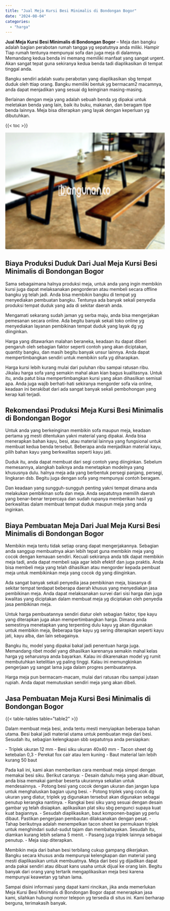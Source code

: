 ```yaml
---
title: "Jual Meja Kursi Besi Minimalis di Bondongan Bogor"
date: "2024-08-04"
categories: 
  - "harga"
---
```


**Jual Meja Kursi Besi Minimalis di Bondongan Bogor** – Meja dan bangku adalah bagian perabotan rumah tangga yg sepatutnya anda miliki. Hampir Tiap rumah tentunya mempunyai sofa dan juga meja di dalamnya. Memandang kedua benda ini memang memiliki manfaat yang sangat urgent. Akan sangat tepat guna sekiranya kedua benda tadi diaplikasikan di tempat tinggal anda.

Bangku sendiri adalah suatu perabotan yang diaplikasikan sbg tempat duduk oleh ttiap orang. Bangku memiliki bentuk yg bermacam2 macamnya, anda dapat menjadikan yang sesuai dg keinginan masing-masing.

Berlainan dengan meja yang adalah sebuah benda yg dipakai untuk meletakan benda yang lain, baik itu buku, makanan, dan beragam tipe benda lainnya. Meja bisa diterapkan yang layak dengan keperluan yg dibutuhkan.

{{< toc >}}

![Jual Meja Kursi Besi Minimalis di Bondongan Bogor](/images/jual-meja-besi-murah19.png)

## Biaya Produksi Duduk Dari Jual Meja Kursi Besi Minimalis di Bondongan Bogor

Sama sebagaimana halnya produksi meja, untuk anda yang ingin membikin kursi juga dapat melaksanakan pengorderan atau membeli secara offline bangku yg telah jadi. Anda bisa membikin bangku di tempat yg menyediakan pembuatan bangku. Tentunya ada banyak sekali penyedia produksi tempat duduk yang ada di sekitar daerah anda.

Mengamati sekarang sudah jaman yg serba maju, anda bisa mengerjakan pemesanan secara online. Ada begitu banyak sekali toko online yg menyediakan layanan pembikinan tempat duduk yang layak dg yg diinginkan.

Harga yang ditawarkan malahan beraneka, keadaan itu dapat diberi pengaruh oleh sebagian faktor seperti contoh yang akan diciptakan, quantity bangku, dan masih begitu banyak unsur lainnya. Anda dapat mempertimbangkan sendiri untuk membikin sofa yg diharapkan.

Harga kursi lebih kurang mulai dari puluhan ribu sampai ratusan ribu. Jikalau harga sofa yang semakin mahal akan kian bagus kualitasnya. Untuk itu, anda patut bisa mempertimbangkan kursi yang akan dihasilkan semisal apa. Anda juga wajib berhati-hati sekiranya mengorder sofa via online, keadaan ini berakibat dari ada sangat banyak sekali pembohongan yang kerap kali terjadi.

## Rekomendasi Produksi Meja Kursi Besi Minimalis di Bondongan Bogor

Untuk anda yang berkeinginan membikin sofa maupun meja, keadaan pertama yg mesti ditentukan yakni material yang dipakai. Anda bisa menerapkan bahan kayu, besi, atau material lainnya yang fungsional untuk membuat kedua benda tersebut. Beberapa anda menjadikan material kayu, pilih bahan kayu yang berkwalitas seperti kayu jati.

Duduk itu, anda dapat membuat dari segi contoh yang diinginkan. Sebelum memesannya, alangkah baiknya anda menetapkan modelnya yang khususnya dulu. halnya meja ada yang berbentuk persegi panjang, persegi, lingkaran dsb. Begitu juga dengan sofa yang mempunyai contoh beragam.

Dan keadaan yang sungguh-sungguh penting yakni tempat dimana anda melakukan pembikinan sofa dan meja. Anda sepatutnya memilih daerah yang benar-benar terpercaya dan sudah rupanya memberikan hasil yg berkwalitas dalam membuat tempat duduk maupun meja yang anda inginkan.

## Biaya Pembuatan Meja Dari Jual Meja Kursi Besi Minimalis di Bondongan Bogor

Membikin meja tentu tidak setiap orang dapat mengerjakannya. Sebagian anda sanggup membuatnya akan lebih tepat guna membikin meja yang cocok dengan kemauan sendiri. Kecuali sekiranya anda tdk dapat membikin meja tadi, anda dapat membeli saja agar lebih efektif dan juga praktis. Anda bisa membeli meja yang telah dihasilkan atau mengorder kepada pembuat meja untuk membikinkan meja yang cocok dg yang diinginkan.

Ada sangat banyak sekali penyedia jasa pembikinan meja, biasanya di sekitar tempat terdapat beberapa daerah khusus yang menyediakan jasa pembikinan meja. Anda dapat melaksanakan survei dari sisi harga dan juga kwalitas yang diciptakan dalam membuat meja yg diciptakan oleh penyedia jasa pembikinan meja.

Untuk harga pembuatannya sendiri diatur oleh sebagian faktor, tipe kayu yang diterapkan juga akan mempertimbangkan harga. Dimana anda semestinya menetapkan yang terpenting dulu kayu yg akan digunakan untuk membikin meja, Beberapa tipe kayu yg sering diterapkan seperti kayu jati, kayu alba, dan lain sebagainya.

Bangku itu, model yang dipakai bakal jadi penentuan harga juga. Memandang ribet model yang dihasilkan karenanya semakin mahal kelas harga yg seharusnya anda bayarkan. Kalau ini dikarenakan model yg rumit membutuhkan ketelitian yg paling tinggi. Kalau ini memungkinkan pengerjaan yg sangat lama juga dalam progres pembuatannya.

Harga meja pun bermacam-macam, mulai dari ratusan ribu sampai jutaan rupiah. Anda dapat memutuskan sendiri meja yang akan dibeli.

## Jasa Pembuatan Meja Kursi Besi Minimalis di Bondongan Bogor

{{< table-tables table="table2" >}}

Dalam membuat meja besi, anda tentu mesti menyiapkan beberapa bahan utama. Besi bakal jadi material utama untuk pembuatan meja dari besi. Sesudah itu, sebagian kelengkapan sbb sepatutnya anda persiapkan:

\- Triplek ukuran 12 mm - Besi siku ukuran 40x40 mm - Tacon sheet dg ketebalan 0,3 - Perekat fox cair atau lem kuning - Baut material lain lebih kurang 50 baut

Pada kali ini, kami akan memberikan cara membuat meja simpel dengan memakai besi siku. Berikut caranya: - Desain dahulu meja yang akan dibuat, anda bisa memakai gambar beserta ukurannya sekalian untuk mendesainnya. - Potong besi yang cocok dengan ukuran dan jangan lupa untuk menghaluskan bagian ujung besi. - Potong triplek yang cocok dg ukuran yang diatur, triplek yg digunakan tersebut akan digunakan sebagai penutup kerangka nantinya. - Rangkai besi siku yang sesuai dengan desain gambar yg telah disiapkan. aplikasikan plat siku sbg pengunci supaya kuat kuat bagiannya. - Sesudah diaplikasikan, baut komponen-bagian yg perlu dibaut. Pastikan pengerjaan pembautan dilaksanakan dengan pesat. - Tahap berikutnya adalah menempelkan tacon sheet ke permukaan triplek untuk menghindari sudut-sudut tajam dan membahayakan. Sesudah itu, diamkan kurang lebih selama 5 menit. - Pasang juga triplek lainnya sebagai penutup. - Meja siap diterapkan.

Membikin meja dari bahan besi terbilang cukup gampang dikerjakan. Bangku secara khusus anda mempunyai kelengkapan dan material yang mesti diaplikasikan untuk membuatnya. Meja dari besi yg dijadikan dapat anda pakai sendiri atau dibuat kans usaha untuk dijual ke orang lain. Begitu banyak dari orang yang tertarik mengaplikasikan meja besi karena mempunyai keawetan yg tahan lama.

Sampai disini informasi yang dapat kami rincikan, jika anda memerlukan Meja Kursi Besi Minimalis di Bondongan Bogor dapat menerapkan jasa kami, silahkan hubungi nomor telepon yg tersedia di situs ini. Kami berharap berguna, terimakasih banyak.
